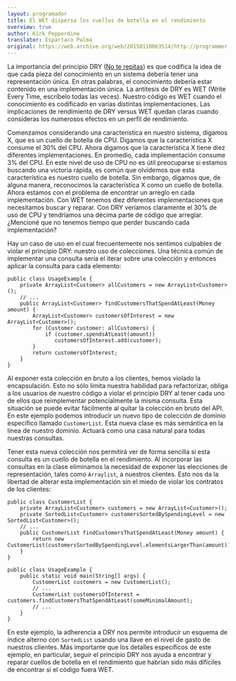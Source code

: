 ```yaml
---
layout: programador
title: El WET dispersa los cuellos de botella en el rendimiento
overview: true
author: Kirk Pepperdine
translator: Espartaco Palma
original: https://web.archive.org/web/20150110063514/http://programmer.97things.oreilly.com/wiki/index.php/WET_Dilutes_Performance_Bottlenecks
---
```


La importancia del principio DRY ([No te repitas][1]) es que codifica la
idea de que cada pieza del conocimiento en un sistema debería tener una
representación única. En otras palabras, el conocimiento debería estar
contenido en una implementación única. La antítesis de DRY es WET (Write
Every Time, escríbelo todas las veces). Nuestro código es WET cuando el
conocimiento es codificado en varias distintas implementaciones. Las
implicaciones de rendimiento de DRY versus WET quedan claras cuando
consideras los numerosos efectos en un perfil de rendimiento.

Comenzamos considerando una característica en nuestro sistema, digamos
X, que es un cuello de botella de CPU. Digamos que la característica X
consume el 30% del CPU. Ahora digamos que la característica X tiene diez
diferentes implementaciones. En promedio, cada implementación consume 3%
del CPU. En este nivel de uso de CPU no es útil preocuparse si estamos
buscando una victoria rápida, es común que olvidemos que esta
característica es nuestro cuello de botella. Sin embargo, digamos que,
de alguna manera, reconocimos la característica X como un cuello de
botella. Ahora estamos con el problema de encontrar un arreglo en cada
implementación. Con WET tenemos diez diferentes implementaciones que
necesitamos buscar y reparar. Con DRY veríamos claramente el 30% de uso
de CPU y tendríamos una décima parte de código que arreglar. ¿Mencioné
que no tenemos tiempo que perder buscando cada implementación?

Hay un caso de uso en el cual frecuentemente nos sentimos culpables de
violar el principio DRY: nuestro uso de colecciones. Una técnica común
de implementar una consulta sería el iterar sobre una colección y
entonces aplicar la consulta para cada elemento:

    public class UsageExample {
        private ArrayList<Customer> allCustomers = new ArrayList<Customer>();
        // ...
        public ArrayList<Customer> findCustomersThatSpendAtLeast(Money amount) {
            ArrayList<Customer> customersOfInterest = new ArrayList<Customer>();
            for (Customer customer: allCustomers) {
                if (customer.spendsAtLeast(amount))
                   customersOfInterest.add(customer);
            }
            return customersOfInterest;
        }
    }

Al exponer esta colección en bruto a los clientes, hemos violado la
encapsulación. Esto no sólo limita nuestra habilidad para refactorizar,
obliga a los usuarios de nuestro código a violar el principio DRY al
tener cada uno de ellos que reimplementar potencialmente la misma
consulta. Esta situación se puede evitar fácilmente al quitar la
colección en bruto del API. En este ejemplo podemos introducir un nuevo
tipo de colección de dominio específico llamado `CustomerList`. Esta
nueva clase es más semántica en la línea de nuestro dominio. Actuará
como una casa natural para todas nuestras consultas.

Tener esta nueva colección nos permitirá ver de forma sencilla si esta
consulta es un cuello de botella en el rendimiento. Al incorporar las
consultas en la clase eliminamos la necesidad de exponer las elecciones
de representación, tales como `Arraylist`, a nuestros clientes. Esto nos
da la libertad de alterar esta implementación sin el miedo de violar los
contratos de los clientes:

    public class CustomerList {
        private ArrayList<Customer> customers = new ArrayList<Customer>();
        private SortedList<Customer> customersSortedBySpendingLevel = new SortedList<Customer>();
        // ...
        public CustomerList findCustomersThatSpendAtLeast(Money amount) {
            return new CustomerList(customersSortedBySpendingLevel.elementsLargerThan(amount));
        }
    }

    public class UsageExample {
        public static void main(String[] args) {
            CustomerList customers = new CustomerList();
            // ...
            CustomerList customersOfInterest = customers.findCustomersThatSpendAtLeast(someMinimalAmount);
            // ...
        }
    }

En este ejemplo, la adherencia a DRY nos permite introducir un esquema
de índice alterno con `SortedList` usando una llave en el nivel de gasto
de nuestros clientes. Más importante que los detalles específicos de
este ejemplo, en particular, seguir el principio DRY nos ayuda a
encontrar y reparar cuellos de botella en el rendimiento que habrían
sido más difíciles de encontrar si el código fuera WET.


[1]: no-te-repitas.html

